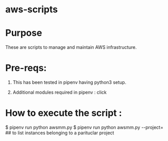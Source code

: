 # aws-scripts
Purpose
=======
These are scripts to manage and maintain AWS infrastructure.

Pre-reqs:
========

1) This has been tested in pipenv having python3 setup. 

2) Additional modules required in pipenv :
   click

How to execute the script :
===========================
$ pipenv run python awsmm.py
$ pipenv run python awsmm.py --project=<Project tag> ## to list instances belonging to a parituclar project


